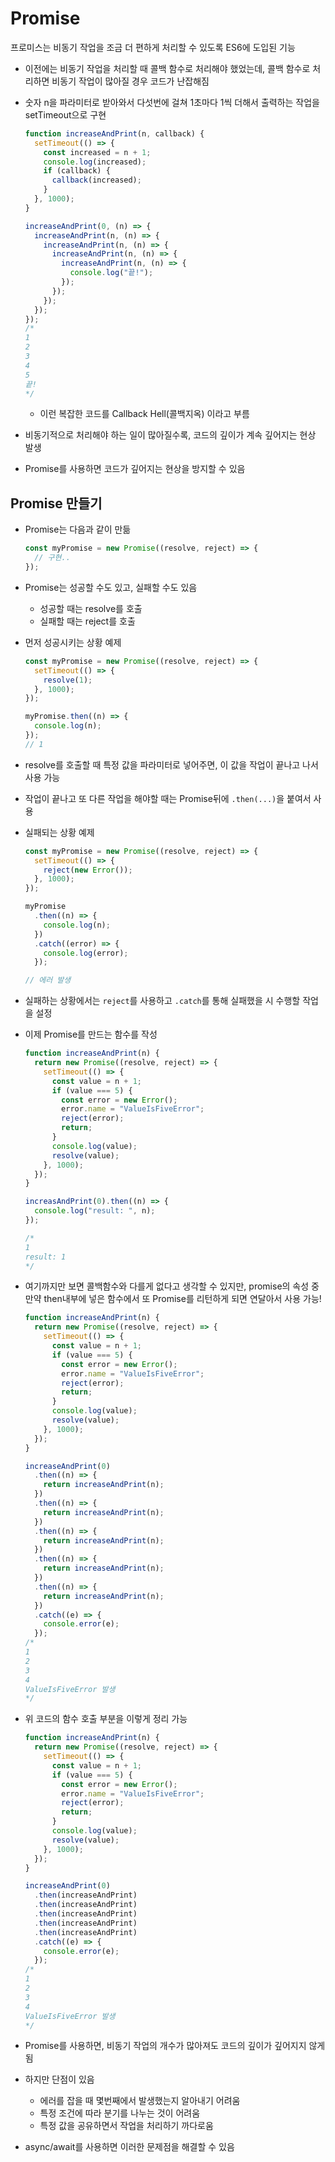 # Promise

프로미스는 비동기 작업을 조금 더 편하게 처리할 수 있도록 ES6에 도입된 기능

- 이전에는 비동기 작업을 처리할 때 콜백 함수로 처리해야 했었는데, 콜백 함수로 처리하면 비동기 작업이 많아질 경우 코드가 난잡해짐
- 숫자 n을 파라미터로 받아와서 다섯번에 걸쳐 1초마다 1씩 더해서 출력하는 작업을 setTimeout으로 구현

  ```js
  function increaseAndPrint(n, callback) {
    setTimeout(() => {
      const increased = n + 1;
      console.log(increased);
      if (callback) {
        callback(increased);
      }
    }, 1000);
  }

  increaseAndPrint(0, (n) => {
    increaseAndPrint(n, (n) => {
      increaseAndPrint(n, (n) => {
        increaseAndPrint(n, (n) => {
          increaseAndPrint(n, (n) => {
            console.log("끝!");
          });
        });
      });
    });
  });
  /*
  1
  2
  3
  4
  5
  끝!
  */
  ```

  - 이런 복잡한 코드를 Callback Hell(콜백지옥) 이라고 부름

- 비동기적으로 처리해야 하는 일이 많아질수록, 코드의 깊이가 계속 깊어지는 현상 발생
- Promise를 사용하면 코드가 깊어지는 현상을 방지할 수 있음

## Promise 만들기

- Promise는 다음과 같이 만듦
  ```js
  const myPromise = new Promise((resolve, reject) => {
    // 구현..
  });
  ```
- Promise는 성공할 수도 있고, 실패할 수도 있음
  - 성공할 때는 resolve를 호출
  - 실패할 때는 reject를 호출
- 먼저 성공시키는 상황 예제

  ```js
  const myPromise = new Promise((resolve, reject) => {
    setTimeout(() => {
      resolve(1);
    }, 1000);
  });

  myPromise.then((n) => {
    console.log(n);
  });
  // 1
  ```

- resolve를 호출할 때 특정 값을 파라미터로 넣어주면, 이 값을 작업이 끝나고 나서 사용 가능
- 작업이 끝나고 또 다른 작업을 해야할 때는 Promise뒤에 `.then(...)`을 붙여서 사용

- 실패되는 상황 예제

  ```js
  const myPromise = new Promise((resolve, reject) => {
    setTimeout(() => {
      reject(new Error());
    }, 1000);
  });

  myPromise
    .then((n) => {
      console.log(n);
    })
    .catch((error) => {
      console.log(error);
    });

  // 에러 발생
  ```

- 실패하는 상황에서는 `reject`를 사용하고 `.catch`를 통해 실패했을 시 수행할 작업을 설정
- 이제 Promise를 만드는 함수를 작성

  ```js
  function increaseAndPrint(n) {
    return new Promise((resolve, reject) => {
      setTimeout(() => {
        const value = n + 1;
        if (value === 5) {
          const error = new Error();
          error.name = "ValueIsFiveError";
          reject(error);
          return;
        }
        console.log(value);
        resolve(value);
      }, 1000);
    });
  }

  increasAndPrint(0).then((n) => {
    console.log("result: ", n);
  });

  /*
  1
  result: 1
  */
  ```

- 여기까지만 보면 콜백함수와 다를게 없다고 생각할 수 있지만, promise의 속성 중 만약 then내부에 넣은 함수에서 또 Promise를 리턴하게 되면 연달아서 사용 가능!

  ```js
  function increaseAndPrint(n) {
    return new Promise((resolve, reject) => {
      setTimeout(() => {
        const value = n + 1;
        if (value === 5) {
          const error = new Error();
          error.name = "ValueIsFiveError";
          reject(error);
          return;
        }
        console.log(value);
        resolve(value);
      }, 1000);
    });
  }

  increaseAndPrint(0)
    .then((n) => {
      return increaseAndPrint(n);
    })
    .then((n) => {
      return increaseAndPrint(n);
    })
    .then((n) => {
      return increaseAndPrint(n);
    })
    .then((n) => {
      return increaseAndPrint(n);
    })
    .then((n) => {
      return increaseAndPrint(n);
    })
    .catch((e) => {
      console.error(e);
    });
  /*
  1
  2
  3
  4
  ValueIsFiveError 발생
  */
  ```

- 위 코드의 함수 호출 부분을 이렇게 정리 가능

  ```js
  function increaseAndPrint(n) {
    return new Promise((resolve, reject) => {
      setTimeout(() => {
        const value = n + 1;
        if (value === 5) {
          const error = new Error();
          error.name = "ValueIsFiveError";
          reject(error);
          return;
        }
        console.log(value);
        resolve(value);
      }, 1000);
    });
  }

  increaseAndPrint(0)
    .then(increaseAndPrint)
    .then(increaseAndPrint)
    .then(increaseAndPrint)
    .then(increaseAndPrint)
    .then(increaseAndPrint)
    .catch((e) => {
      console.error(e);
    });
  /*
  1
  2
  3
  4
  ValueIsFiveError 발생
  */
  ```

- Promise를 사용하면, 비동기 작업의 개수가 많아져도 코드의 깊이가 깊어지지 않게 됨
- 하지만 단점이 있음
  - 에러를 잡을 때 몇번째에서 발생했는지 알아내기 어려움
  - 특정 조건에 따라 분기를 나누는 것이 어려움
  - 특정 값을 공유하면서 작업을 처리하기 까다로움
- async/await를 사용하면 이러한 문제점을 해결할 수 있음
